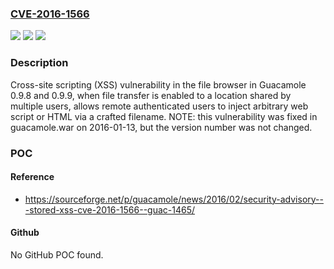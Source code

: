 ### [CVE-2016-1566](https://cve.mitre.org/cgi-bin/cvename.cgi?name=CVE-2016-1566)
![](https://img.shields.io/static/v1?label=Product&message=n%2Fa&color=blue)
![](https://img.shields.io/static/v1?label=Version&message=n%2Fa&color=blue)
![](https://img.shields.io/static/v1?label=Vulnerability&message=n%2Fa&color=brighgreen)

### Description

Cross-site scripting (XSS) vulnerability in the file browser in Guacamole 0.9.8 and 0.9.9, when file transfer is enabled to a location shared by multiple users, allows remote authenticated users to inject arbitrary web script or HTML via a crafted filename.  NOTE: this vulnerability was fixed in guacamole.war on 2016-01-13, but the version number was not changed.

### POC

#### Reference
- https://sourceforge.net/p/guacamole/news/2016/02/security-advisory---stored-xss-cve-2016-1566--guac-1465/

#### Github
No GitHub POC found.

